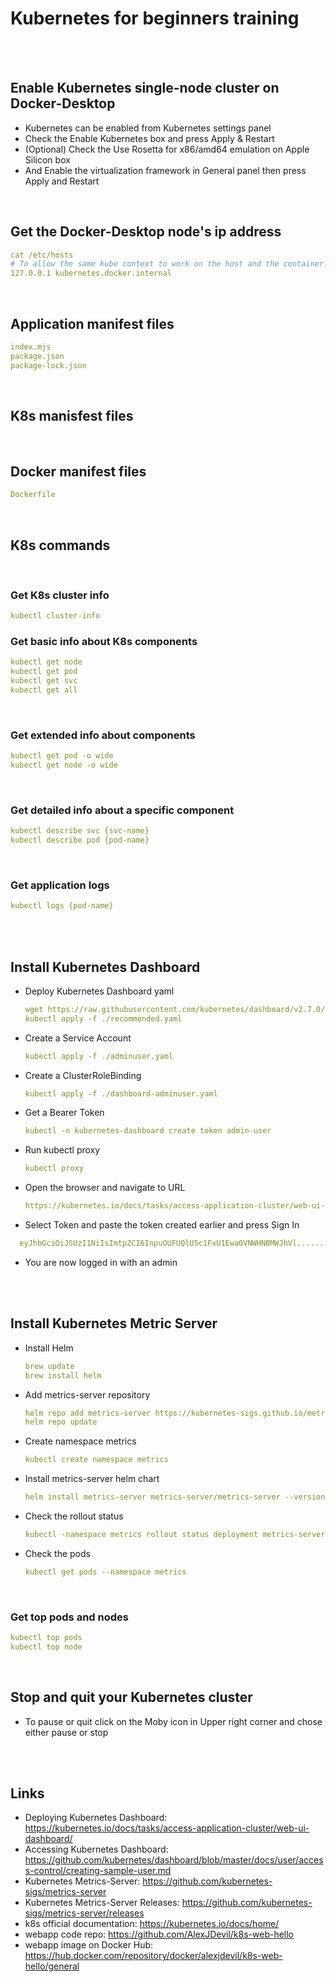 # Kubernetes for beginners training

<br />
<br />

## Enable Kubernetes single-node cluster on Docker-Desktop 
* Kubernetes can be enabled from Kubernetes settings panel
* Check the Enable Kubernetes box and press Apply & Restart 
* (Optional) Check the Use Rosetta for x86/amd64 emulation on Apple Silicon box
* And Enable the virtualization framework in General panel then press Apply and Restart

<br />

## Get the Docker-Desktop node's ip address
```yaml
cat /etc/hosts
# To allow the same kube context to work on the host and the container:
127.0.0.1 kubernetes.docker.internal
```
<br />

## Application manifest files
```yaml
index.mjs
package.json
package-lock.json
```
<br />

## K8s manisfest files
 


<br />

## Docker manifest files
```yaml
Dockerfile
```
<br />

## K8s commands

<br />

### Get K8s cluster info
```yaml    
kubectl cluster-info
```
### Get basic info about K8s components
```yaml
kubectl get node
kubectl get pod
kubectl get svc
kubectl get all
```
<br />

### Get extended info about components
```yaml
kubectl get pod -o wide
kubectl get node -o wide
```

<br />

### Get detailed info about a specific component
```yaml
kubectl describe svc {svc-name}
kubectl describe pod {pod-name}
```
<br />

### Get application logs
```yaml
kubectl logs {pod-name}
```

<br />
<br />

## Install Kubernetes Dashboard 
* Deploy Kubernetes Dashboard yaml
  ```yaml
  wget https://raw.githubusercontent.com/kubernetes/dashboard/v2.7.0/aio/deploy/recommended.yaml
  kubectl apply -f ./recommended.yaml
  
* Create a Service Account
  ```yaml
  kubectl apply -f ./adminuser.yaml

* Create a ClusterRoleBinding
  ```yaml
  kubectl apply -f ./dashboard-adminuser.yaml

* Get a Bearer Token
  ```yaml
  kubectl -n kubernetes-dashboard create token admin-user

* Run kubectl proxy
  ```yaml
  kubectl proxy

* Open the browser and navigate to URL
  ```yaml
  https://kubernetes.io/docs/tasks/access-application-cluster/web-ui-dashboard/

* Select Token and paste the token created earlier and press Sign In
```yaml
  eyJhbGciOiJSUzI1NiIsImtpZCI6InpuOUFUQlU5c1FxU1Ewa0VNWHNBMWJhVl........
```
* You are now logged in with an admin

<br />
<br />

## Install Kubernetes Metric Server
* Install Helm
  ```yaml
  brew update
  brew install helm

* Add metrics-server repository
  ```yaml
  helm repo add metrics-server https://kubernetes-sigs.github.io/metrics-server/
  helm repo update

* Create namespace metrics
  ```yaml
  kubectl create namespace metrics

* Install metrics-server helm chart
  ```yaml
  helm install metrics-server metrics-server/metrics-server --version 3.8.3 --namespace metrics --set args={"--kubelet-insecure-tls=true"}

* Check the rollout status
  ```yaml
  kubectl -namespace metrics rollout status deployment metrics-server

* Check the pods
  ```yaml
  kubectl get pods --namespace metrics

<br />

### Get top pods and nodes
```yaml
kubectl top pods
kubectl top node
```
<br />

## Stop and quit your Kubernetes cluster
* To pause or quit click on the Moby icon in Upper right corner and chose either pause or stop 

<br />
<br />

## Links
* Deploying Kubernetes Dashboard: https://kubernetes.io/docs/tasks/access-application-cluster/web-ui-dashboard/
* Accessing Kubernetes Dashboard: https://github.com/kubernetes/dashboard/blob/master/docs/user/access-control/creating-sample-user.md
* Kubernetes Metrics-Server: https://github.com/kubernetes-sigs/metrics-server
* Kubernetes Metrics-Server Releases: https://github.com/kubernetes-sigs/metrics-server/releases
* k8s official documentation: https://kubernetes.io/docs/home/
* webapp code repo: https://github.com/AlexJDevil/k8s-web-hello
* webapp image on Docker Hub: https://hub.docker.com/repository/docker/alexjdevil/k8s-web-hello/general

